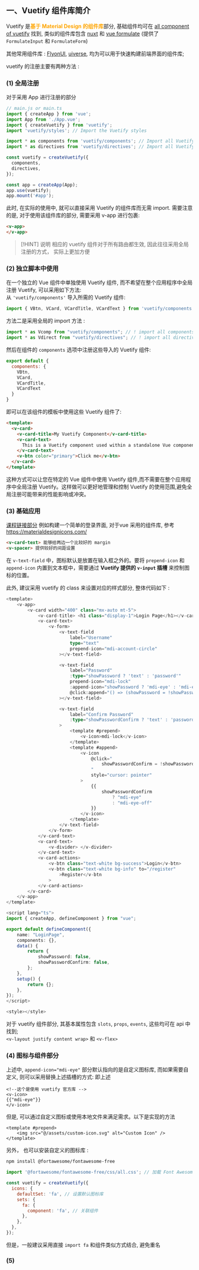 ## 一、Vuetify 组件库简介
Vuetify 是<b><mark style="background: transparent; color: orange">基于 Material Design 的组件库</mark></b>部分,   基础组件均可在 [all component of vuetify](https://vuetifyjs.com/en/components/all) 找到,  类似的组件库包含 [nuxt](https://nuxt.com/) 和  [vue formulate](https://vueformulate.com/) (提供了  `FormulateInput` 和 `FormulateForm`)

其他常用组件库  :  [FlyonUI](https://flyonui.com/), [uiverse](https://uiverse.io/), 均为可以用于快速构建前端界面的组件库;

vuetify 的注册主要有两种方法 :

### (1) 全局注册
对于采用 App 进行注册的部分

```ts 
// main.js or main.ts
import { createApp } from 'vue';
import App from './App.vue';
import { createVuetify } from 'vuetify';
import 'vuetify/styles'; // Import the Vuetify styles

import * as components from 'vuetify/components'; // Import all Vuetify components
import * as directives from 'vuetify/directives'; // Import all Vuetify directives

const vuetify = createVuetify({
  components,
  directives,
});

const app = createApp(App);
app.use(vuetify);
app.mount('#app');
```

此时, 在实际的使用中, 就可以直接采用 Vuetify 的组件库而无需 import. 需要注意的是, 对于使用该组件库的部分, 需要采用 v-app 进行包裹:  
```html
<v-app>
</v-app> 
```

> [!HINT] 说明
> 相应的 vuetify 组件对于所有路由都生效, 因此往往采用全局注册的方式， 实际上更加方便

### (2) 独立脚本中使用
在一个独立的 Vue 组件中单独使用 Vuetify 组件,   而不希望在整个应用程序中全局注册 Vuetify, 可以采用如下方法:  
从 `'vuetify/components'` 导入所需的 Vuetify 组件:  
```javascript
import { VBtn, VCard, VCardTitle, VCardText } from 'vuetify/components'
```

方法二是采用全局的 import 方法 : 
```ts
import * as Vcomp from "vuetify/components"; // ! import all components
import * as Vdirect from "vuetify/directives"; // ! import all directive
```

然后在组件的 `components` 选项中注册这些导入的 Vuetify 组件:
```javascript
export default {
  components: {
    VBtn,
    VCard,
    VCardTitle,
    VCardText
  }
}
```
即可以在该组件的模板中使用这些 Vuetify 组件了: 
```html
<template>
  <v-card>
    <v-card-title>My Vuetify Component</v-card-title>
    <v-card-text>
      This is a Vuetify component used within a standalone Vue component.
    </v-card-text>
    <v-btn color="primary">Click me</v-btn>
  </v-card>
</template>
```

这种方式可以让您在特定的 Vue 组件中使用 Vuetify 组件,而不需要在整个应用程序中全局注册 Vuetify。这样做可以更好地管理和控制 Vuetify 的使用范围,避免全局注册可能带来的性能影响或冲突。

### (3) 基础应用 
[课程链接部分](https://www.vuemastery.com/courses/beautify-with-vuetify/getting-started-with-vuetify/) 
例如构建一个简单的登录界面, 对于vue 采用的组件库, 参考 https://materialdesignicons.com/


```html 
<v-card-text> 能够给两边一个比较好的 margin  
<v-spacer> 提供较好的间距设置 
```

在 `v-text-field` 中，图标默认是放置在输入框之外的。要将 `prepend-icon` 和 `append-icon` 内置到文本框中，需要通过 **Vuetify 提供的 `v-input` 插槽** 来控制图标的位置。 

此外, 建议采用 vuetify 的 class 来设置对应的样式部分, 整体代码如下 :  
```ts
<template>
    <v-app>
        <v-card width="400" class="mx-auto mt-5">
            <v-card-title> <h1 class="display-1">Login Page</h1></v-card-title>
            <v-card-text>
                <v-form>
                    <v-text-field
                        label="Username"
                        type="text"
                        prepend-icon="mdi-account-circle"
                    ></v-text-field>

                    <v-text-field
                        label="Password"
                        :type="showPassword ? 'text' : 'password'"
                        prepend-icon="mdi-lock"
                        :append-icon="showPassword ? 'mdi-eye' : 'mdi-eye-off'"
                        @click:append="() => (showPassword = !showPassword)"
                    ></v-text-field>

                    <v-text-field
                        label="Confirm Password"
                        :type="showPasswordConfirm ? 'text' : 'password'"
                    >
                        <template #prepend>
                            <v-icon>mdi-lock</v-icon>
                        </template>
                        <template #append>
                            <v-icon
                                @click="
                                    showPasswordConfirm = !showPasswordConfirm
                                "
                                style="cursor: pointer"
                            >
                                {{
                                    showPasswordConfirm
                                        ? "mdi-eye"
                                        : "mdi-eye-off"
                                }}
                            </v-icon>
                        </template>
                    </v-text-field>
                </v-form>
            </v-card-text>
            <v-card-text>
                <v-divider> </v-divider>
            </v-card-text>
            <v-card-actions>
                <v-btn class="text-white bg-success">Login</v-btn>
                <v-btn class="text-white bg-info" to="/register"
                    >Register</v-btn
                >
            </v-card-actions>
        </v-card>
    </v-app>
</template>

<script lang="ts">
import { createApp, defineComponent } from "vue";

export default defineComponent({
    name: "LoginPage",
    components: {},
    data() {
        return {
            showPassword: false,
            showPasswordConfirm: false,
        };
    },
    setup() {
        return {};
    },
});
</script>

<style></style>
```

对于 vuetify 组件部分, 其基本属性包含  `slots`,  `props`, `events`, 这些均可在 api 中找到;  
`<v-layout justify content wrap>` 和 `<v-flex>`

### (4) 图标与组件部分 
上述中,  `append-icon="mdi-eye"` 部分默认指向的是自定义图标库, 而如果需要自定义, 则可以采用替换上述插槽的方式: 即上述

```vue
<!--这个是使用 vuetify 官方库 -->
<v-icon>
{{"mdi-eye"}}
</v-icon>
```
但是, 可以通过自定义图标或使用本地文件来满足需求。以下是实现的方法 

```vue
<template #prepend>
	<img src="@/assets/custom-icon.svg" alt="Custom Icon" />
</template>
```

另外， 也可以安装自定义的图标库 : 
```sh
npm install @fortawesome/fontawesome-free
```

```js  title:main.js
import '@fortawesome/fontawesome-free/css/all.css'; // 加载 Font Awesome 图标库

const vuetify = createVuetify({
  icons: {
    defaultSet: 'fa', // 设置默认图标库
    sets: {
      fa: {
        component: 'fa', // 关联组件
      },
    },
  },
});
```

但是，一般建议采用直接 `import fa` 和组件类似方式结合,  避免重名

### (5) 